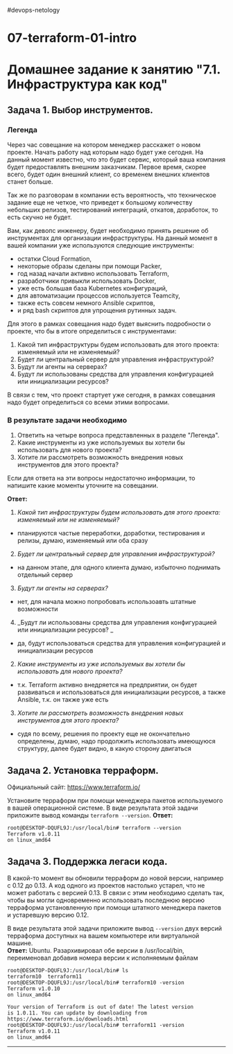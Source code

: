 #devops-netology
# 07-terraform-01-intro
# Домашнее задание к занятию "7.1. Инфраструктура как код"

## Задача 1. Выбор инструментов. 
 
### Легенда
 
Через час совещание на котором менеджер расскажет о новом проекте. Начать работу над которым надо 
будет уже сегодня. 
На данный момент известно, что это будет сервис, который ваша компания будет предоставлять внешним заказчикам.
Первое время, скорее всего, будет один внешний клиент, со временем внешних клиентов станет больше.

Так же по разговорам в компании есть вероятность, что техническое задание еще не четкое, что приведет к большому
количеству небольших релизов, тестирований интеграций, откатов, доработок, то есть скучно не будет.  
   
Вам, как девопс инженеру, будет необходимо принять решение об инструментах для организации инфраструктуры.
На данный момент в вашей компании уже используются следующие инструменты: 
- остатки Сloud Formation, 
- некоторые образы сделаны при помощи Packer,
- год назад начали активно использовать Terraform, 
- разработчики привыкли использовать Docker, 
- уже есть большая база Kubernetes конфигураций, 
- для автоматизации процессов используется Teamcity, 
- также есть совсем немного Ansible скриптов, 
- и ряд bash скриптов для упрощения рутинных задач.  

Для этого в рамках совещания надо будет выяснить подробности о проекте, что бы в итоге определиться с инструментами:

1. Какой тип инфраструктуры будем использовать для этого проекта: изменяемый или не изменяемый?
1. Будет ли центральный сервер для управления инфраструктурой?
1. Будут ли агенты на серверах?
1. Будут ли использованы средства для управления конфигурацией или инициализации ресурсов? 
 
В связи с тем, что проект стартует уже сегодня, в рамках совещания надо будет определиться со всеми этими вопросами.

### В результате задачи необходимо

1. Ответить на четыре вопроса представленных в разделе "Легенда". 
1. Какие инструменты из уже используемых вы хотели бы использовать для нового проекта? 
1. Хотите ли рассмотреть возможность внедрения новых инструментов для этого проекта? 

Если для ответа на эти вопросы недостаточно информации, то напишите какие моменты уточните на совещании.

**Ответ:**
1. _Какой тип инфраструктуры будем использовать для этого проекта: изменяемый или не изменяемый?_
 - планируются частые переработки, доработки, тестирования и релизы, думаю, изменяемый или оба сразу

2. _Будет ли центральный сервер для управления инфраструктурой?_
- на данном этапе, для одного клиента думаю, избыточно поднимать отдельный сервер

3. _Будут ли агенты на серверах?_
- нет, для начала можно попробовать использоавть штатные возможности

4. _Будут ли использованы средства для управления конфигурацией или инициализации ресурсов? _
- да, будут использоваться средства для управления конфигурацией и инициализации ресурсов

2. _Какие инструменты из уже используемых вы хотели бы использовать для нового проекта?_
- т.к. Terraform активно внедряется на предприятии, он будет развиваться и использоваться для инициализации ресурсов, а также Ansible, т.к. он также уже есть

3. _Хотите ли рассмотреть возможность внедрения новых инструментов для этого проекта?_ 
- судя по всему, решения по проекту еще не окончательно определены, думаю, надо продолжить использовать имеющуюся структуру, далее будет видно, в какую сторону двигаться

## Задача 2. Установка терраформ. 

Официальный сайт: https://www.terraform.io/

Установите терраформ при помощи менеджера пакетов используемого в вашей операционной системе.
В виде результата этой задачи приложите вывод команды `terraform --version`.
**Ответ:**  
```
root@DESKTOP-DQUFL9J:/usr/local/bin# terraform --version
Terraform v1.0.11
on linux_amd64
```

## Задача 3. Поддержка легаси кода. 

В какой-то момент вы обновили терраформ до новой версии, например с 0.12 до 0.13. 
А код одного из проектов настолько устарел, что не может работать с версией 0.13. 
В связи с этим необходимо сделать так, чтобы вы могли одновременно использовать последнюю версию терраформа установленную при помощи
штатного менеджера пакетов и устаревшую версию 0.12. 

В виде результата этой задачи приложите вывод `--version` двух версий терраформа доступных на вашем компьютере 
или виртуальной машине.  
**Ответ:**
Ubuntu. Разархивировал обе версии в /usr/local/bin, переименовал добавив номера версии к исполняемым файлам
```
root@DESKTOP-DQUFL9J:/usr/local/bin# ls
terraform10  terraform11
root@DESKTOP-DQUFL9J:/usr/local/bin# terraform10 -version
Terraform v1.0.10
on linux_amd64

Your version of Terraform is out of date! The latest version
is 1.0.11. You can update by downloading from https://www.terraform.io/downloads.html
root@DESKTOP-DQUFL9J:/usr/local/bin# terraform11 -version
Terraform v1.0.11
on linux_amd64
```
---
